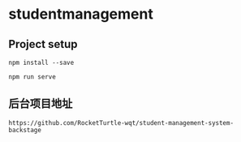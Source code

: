 # studentmanagement

## Project setup
```
npm install --save
```

```
npm run serve
```

## 后台项目地址
```
https://github.com/RocketTurtle-wqt/student-management-system-backstage
```
